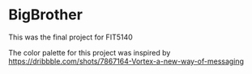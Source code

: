 # BigBrother

This was the final project for FIT5140

The color palette for this project was inspired by https://dribbble.com/shots/7867164-Vortex-a-new-way-of-messaging  
